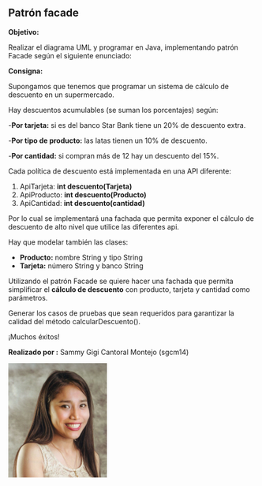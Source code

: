 Patrón facade
---

**Objetivo:**

Realizar el diagrama UML y programar en Java, implementando patrón Facade según el
siguiente enunciado:


**Consigna:**

Supongamos que tenemos que programar un sistema de cálculo de descuento en un
supermercado.

Hay descuentos acumulables (se suman los porcentajes) según:

-**Por tarjeta:** si es del banco Star Bank tiene un 20% de descuento extra.

-**Por tipo de producto:** las latas tienen un 10% de descuento.

-**Por cantidad:** si compran más de 12 hay un descuento del 15%.

Cada política de descuento está implementada en una API diferente:
   1. ApiTarjeta: **int descuento(Tarjeta)**
   2. ApiProducto: **int descuento(Producto)**
   3. ApiCantidad: **int descuento(cantidad)**

Por lo cual se implementará una fachada que permita exponer el cálculo de descuento de
      alto nivel que utilice las diferentes api.

      
Hay que modelar también las clases:

- **Producto:** nombre String y tipo String
- **Tarjeta:** número String y banco String

Utilizando el patrón Facade se quiere hacer una fachada que permita simplificar el **cálculo de descuento** con producto, tarjeta y cantidad como parámetros.

Generar los casos de pruebas que sean requeridos para garantizar la calidad del método
      calcularDescuento().

¡Muchos éxitos!


**Realizado por :** Sammy Gigi Cantoral Montejo (sgcm14)

<img src ="https://raw.githubusercontent.com/sgcm14/sgcm14/main/sammy.jpg" width="200">
